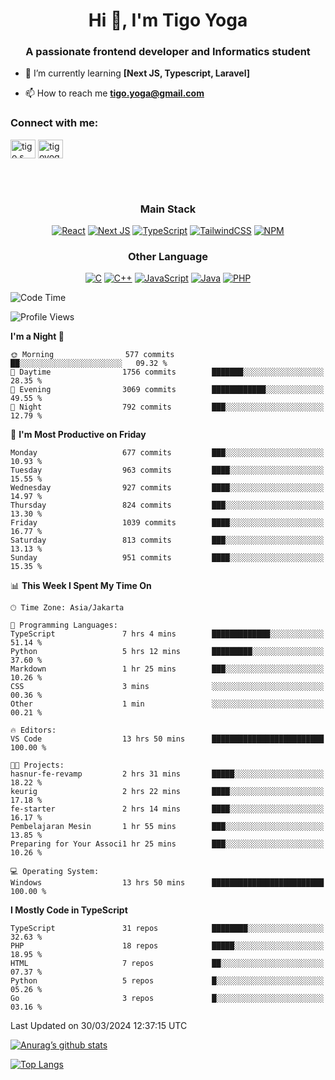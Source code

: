 <h1 align="center">Hi 👋, I'm Tigo Yoga</h1>
<h3 align="center">A passionate frontend developer and Informatics student</h3>

- 🌱 I’m currently learning **[Next JS, Typescript, Laravel]**

- 📫 How to reach me **tigo.yoga@gmail.com**

<h3 align="left">Connect with me:</h3>
<p align="left">
<a href="https://linkedin.com/in/tigo s yoga" target="blank"><img align="center" src="https://raw.githubusercontent.com/rahuldkjain/github-profile-readme-generator/master/src/images/icons/Social/linked-in-alt.svg" alt="tigo s yoga" height="30" width="40" /></a>
<a href="https://instagram.com/tigoyoga" target="blank"><img align="center" src="https://raw.githubusercontent.com/rahuldkjain/github-profile-readme-generator/master/src/images/icons/Social/instagram.svg" alt="tigoyoga" height="30" width="40" /></a>
</p>

<br/>
<br/>

<h3 align="center">Main Stack</h3>
<div align="center">
  
  <a href="">![React](https://img.shields.io/badge/react-%2320232a.svg?style=for-the-badge&logo=react&logoColor=%2361DAFB)</a>
  <a href="">![Next JS](https://img.shields.io/badge/Next-black?style=for-the-badge&logo=next.js&logoColor=white)</a>
   <a href="">![TypeScript](https://img.shields.io/badge/typescript-%23007ACC.svg?style=for-the-badge&logo=typescript&logoColor=white)</a>
  <a href="">![TailwindCSS](https://img.shields.io/badge/tailwindcss-%2338B2AC.svg?style=for-the-badge&logo=tailwind-css&logoColor=white)</a>
  <a href="">![NPM](https://img.shields.io/badge/NPM-%23000000.svg?style=for-the-badge&logo=npm&logoColor=white)</a>
</div>
<h3 align="center">Other Language</h3>
<div align="center">
  
  <a href="">![C](https://img.shields.io/badge/c-%2300599C.svg?style=for-the-badge&logo=c&logoColor=white)</a>
  <a href="">![C++](https://img.shields.io/badge/c++-%2300599C.svg?style=for-the-badge&logo=c%2B%2B&logoColor=white)</a>
  <a href="">![JavaScript](https://img.shields.io/badge/javascript-%23323330.svg?style=for-the-badge&logo=javascript&logoColor=%23F7DF1E)</a>
  <a href="">![Java](https://img.shields.io/badge/java-%23ED8B00.svg?style=for-the-badge&logo=java&logoColor=white)</a>
  <a href="">![PHP](https://img.shields.io/badge/php-%23777BB4.svg?style=for-the-badge&logo=php&logoColor=white)</a>
</div>

<!--START_SECTION:waka-->
![Code Time](http://img.shields.io/badge/Code%20Time-829%20hrs%2056%20mins-blue)

![Profile Views](http://img.shields.io/badge/Profile%20Views-0-blue)

**I'm a Night 🦉** 

```text
🌞 Morning                577 commits         ██░░░░░░░░░░░░░░░░░░░░░░░   09.32 % 
🌆 Daytime                1756 commits        ███████░░░░░░░░░░░░░░░░░░   28.35 % 
🌃 Evening                3069 commits        ████████████░░░░░░░░░░░░░   49.55 % 
🌙 Night                  792 commits         ███░░░░░░░░░░░░░░░░░░░░░░   12.79 % 
```
📅 **I'm Most Productive on Friday** 

```text
Monday                   677 commits         ███░░░░░░░░░░░░░░░░░░░░░░   10.93 % 
Tuesday                  963 commits         ████░░░░░░░░░░░░░░░░░░░░░   15.55 % 
Wednesday                927 commits         ████░░░░░░░░░░░░░░░░░░░░░   14.97 % 
Thursday                 824 commits         ███░░░░░░░░░░░░░░░░░░░░░░   13.30 % 
Friday                   1039 commits        ████░░░░░░░░░░░░░░░░░░░░░   16.77 % 
Saturday                 813 commits         ███░░░░░░░░░░░░░░░░░░░░░░   13.13 % 
Sunday                   951 commits         ████░░░░░░░░░░░░░░░░░░░░░   15.35 % 
```


📊 **This Week I Spent My Time On** 

```text
🕑︎ Time Zone: Asia/Jakarta

💬 Programming Languages: 
TypeScript               7 hrs 4 mins        █████████████░░░░░░░░░░░░   51.14 % 
Python                   5 hrs 12 mins       █████████░░░░░░░░░░░░░░░░   37.60 % 
Markdown                 1 hr 25 mins        ███░░░░░░░░░░░░░░░░░░░░░░   10.26 % 
CSS                      3 mins              ░░░░░░░░░░░░░░░░░░░░░░░░░   00.36 % 
Other                    1 min               ░░░░░░░░░░░░░░░░░░░░░░░░░   00.21 % 

🔥 Editors: 
VS Code                  13 hrs 50 mins      █████████████████████████   100.00 % 

🐱‍💻 Projects: 
hasnur-fe-revamp         2 hrs 31 mins       █████░░░░░░░░░░░░░░░░░░░░   18.22 % 
keurig                   2 hrs 22 mins       ████░░░░░░░░░░░░░░░░░░░░░   17.18 % 
fe-starter               2 hrs 14 mins       ████░░░░░░░░░░░░░░░░░░░░░   16.17 % 
Pembelajaran Mesin       1 hr 55 mins        ███░░░░░░░░░░░░░░░░░░░░░░   13.85 % 
Preparing for Your Associ1 hr 25 mins        ███░░░░░░░░░░░░░░░░░░░░░░   10.26 % 

💻 Operating System: 
Windows                  13 hrs 50 mins      █████████████████████████   100.00 % 
```

**I Mostly Code in TypeScript** 

```text
TypeScript               31 repos            ████████░░░░░░░░░░░░░░░░░   32.63 % 
PHP                      18 repos            █████░░░░░░░░░░░░░░░░░░░░   18.95 % 
HTML                     7 repos             ██░░░░░░░░░░░░░░░░░░░░░░░   07.37 % 
Python                   5 repos             █░░░░░░░░░░░░░░░░░░░░░░░░   05.26 % 
Go                       3 repos             █░░░░░░░░░░░░░░░░░░░░░░░░   03.16 % 
```




 Last Updated on 30/03/2024 12:37:15 UTC
<!--END_SECTION:waka-->

[![Anurag’s github stats](https://github-readme-stats.vercel.app/api?username=tigoyoga)](https://github.com/tigoyoga)

[![Top Langs](https://github-readme-stats.vercel.app/api/top-langs/?username=tigoyoga&layout=compact)](https://github.com/tigoyoga)
